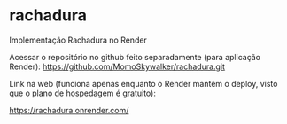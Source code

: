 # rachadura
Implementação Rachadura no Render

Acessar o repositório no github feito separadamente (para aplicação Render):
https://github.com/MomoSkywalker/rachadura.git

Link na web (funciona apenas enquanto o Render mantêm o deploy, visto que o plano de hospedagem é gratuito):

https://rachadura.onrender.com/